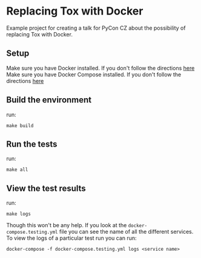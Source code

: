 # Replacing Tox with Docker

Example project for creating a talk for PyCon CZ about the possibility of replacing Tox
with Docker.

## Setup

Make sure you have Docker installed. If you don't follow the directions [here](https://docs.docker.com/engine/installation/)
Make sure you have Docker Compose installed. If you don't follow the directions [here](https://docs.docker.com/compose/install/)

## Build the environment

run:

```
make build
```

## Run the tests

run:
```
make all
```

## View the test results

run:

```
make logs
```

Though this won't be any help. If you look at the `docker-compose.testing.yml` file you
can see the name of all the different services. To view the logs of a particular test run
you can run:

```
docker-compose -f docker-compose.testing.yml logs <service name>
```
